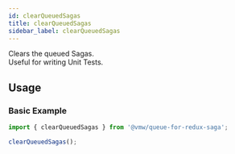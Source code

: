```yaml
---
id: clearQueuedSagas
title: clearQueuedSagas
sidebar_label: clearQueuedSagas
---
```


Clears the queued Sagas.  
Useful for writing Unit Tests.

## Usage

### Basic Example

```js
import { clearQueuedSagas } from '@vmw/queue-for-redux-saga';

clearQueuedSagas();
```
